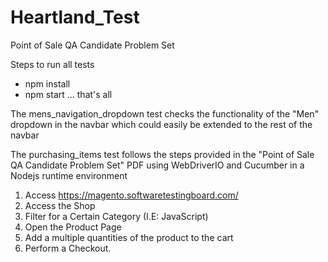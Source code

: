 # Heartland_Test
Point of Sale QA Candidate Problem Set

Steps to run all tests
- npm install
- npm start
... that's all

The mens_navigation_dropdown test checks the functionality of the "Men" dropdown in the navbar which could easily be extended to the rest of the navbar

The purchasing_items test follows the steps provided in the "Point of Sale QA Candidate Problem Set" PDF using WebDriverIO and Cucumber in a Nodejs runtime environment

1. Access https://magento.softwaretestingboard.com/
2. Access the Shop
3. Filter for a Certain Category (I.E: JavaScript)
4. Open the Product Page
5. Add a multiple quantities of the product to the cart
6. Perform a Checkout.
